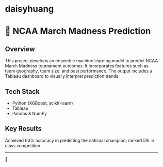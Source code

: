 # daisyhuang

# 🏀 NCAA March Madness Prediction

## Overview
This project develops an ensemble machine learning model to predict NCAA March Madness tournament outcomes. It incorporates features such as team geography, team size, and past performance. The output includes a Tableau dashboard to visually interpret prediction trends.

## Tech Stack
- Python (XGBoost, scikit-learn)
- Tableau
- Pandas & NumPy

## Key Results
Achieved 63% accuracy in predicting the national champion; ranked 5th in class competition.

---
👀 
